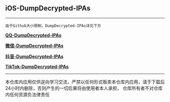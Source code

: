 ## iOS-DumpDecrypted-IPAs

---

`由于Github大小限制，DumpDecrypted-IPAs详见下方`

**[QQ-DumpDecrypted-IPAs](https://www.123pan.com/s/UPeRVv-vndhH)**

**[微信-DumpDecrypted-IPAs](https://www.123pan.com/s/UPeRVv-TndhH)**

**[抖音-DumpDecrypted-IPAs](https://www.123pan.com/s/UPeRVv-3ndhH)**

**[TikTok-DumpDecrypted-IPAs](https://www.123pan.com/s/UPeRVv-hndhH)**

---

本仓库内应用仅供逆向学习交流，严禁以任何形式贩卖本仓库内应用，请于下载后24小时内删除，否则产生的一切后果将由使用者本人承担， 仓库所有者不对仓库内任何资源负法律责任
